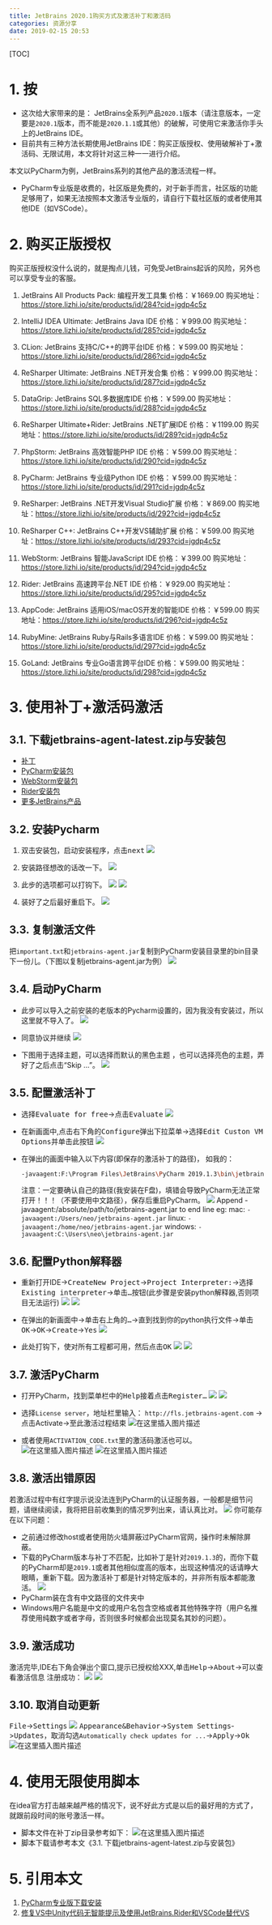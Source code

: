 ```yaml
---
title: JetBrains 2020.1购买方式及激活补丁和激活码
categories: 资源分享
date: 2019-02-15 20:53
---
```


[TOC]

# 1. 按

* 这次给大家带来的是： JetBrains全系列产品`2020.1`版本（请注意版本，一定要是`2020.1`版本，而不能是`2020.1.1`或其他）的破解，可使用它来激活你手头上的JetBrains IDE。
* 目前共有三种方法长期使用JetBrains IDE：购买正版授权、使用破解补丁+激活码、无限试用，本文将针对这三种一一进行介绍。

本文以PyCharm为例，JetBrains系列的其他产品的激活流程一样。

* PyCharm专业版是收费的，社区版是免费的，对于新手而言，社区版的功能足够用了，如果无法按照本文激活专业版的，请自行下载社区版的或者使用其他IDE（如VSCode）。

# 2. 购买正版授权

购买正版授权没什么说的，就是掏点儿钱，可免受JetBrains起诉的风险，另外也可以享受专业的客服。

1. JetBrains All Products Pack: 编程开发工具集
价格：￥1669.00
购买地址：https://store.lizhi.io/site/products/id/284?cid=jgdp4c5z

2. IntelliJ IDEA Ultimate: JetBrains Java IDE
价格：￥999.00
购买地址：https://store.lizhi.io/site/products/id/285?cid=jgdp4c5z

3. CLion: JetBrains 支持C/C++的跨平台IDE
价格：￥599.00
购买地址：https://store.lizhi.io/site/products/id/286?cid=jgdp4c5z

4. ReSharper Ultimate: JetBrains .NET开发合集
价格：￥999.00
购买地址：https://store.lizhi.io/site/products/id/287?cid=jgdp4c5z

5. DataGrip: JetBrains SQL多数据库IDE
价格：￥599.00
购买地址：https://store.lizhi.io/site/products/id/288?cid=jgdp4c5z

6. ReSharper Ultimate+Rider: JetBrains .NET扩展IDE
价格：￥1199.00
购买地址：https://store.lizhi.io/site/products/id/289?cid=jgdp4c5z

7. PhpStorm: JetBrains 高效智能PHP IDE
价格：￥599.00
购买地址：https://store.lizhi.io/site/products/id/290?cid=jgdp4c5z

8. PyCharm: JetBrains 专业级Python IDE
价格：￥599.00
购买地址：https://store.lizhi.io/site/products/id/291?cid=jgdp4c5z

9. ReSharper: JetBrains .NET开发Visual Studio扩展
价格：￥869.00
购买地址：https://store.lizhi.io/site/products/id/292?cid=jgdp4c5z

10. ReSharper C++: JetBrains C++开发VS辅助扩展
价格：￥599.00
购买地址：https://store.lizhi.io/site/products/id/293?cid=jgdp4c5z 

11. WebStorm: JetBrains 智能JavaScript IDE
价格：￥399.00
购买地址：https://store.lizhi.io/site/products/id/294?cid=jgdp4c5z

12. Rider: JetBrains 高速跨平台.NET IDE
价格：￥929.00
购买地址：https://store.lizhi.io/site/products/id/295?cid=jgdp4c5z

13. AppCode: JetBrains 适用iOS/macOS开发的智能IDE
价格：￥599.00
购买地址：https://store.lizhi.io/site/products/id/296?cid=jgdp4c5z

14. RubyMine: JetBrains Ruby与Rails多语言IDE
价格：￥599.00
购买地址：https://store.lizhi.io/site/products/id/297?cid=jgdp4c5z

15. GoLand: JetBrains 专业Go语言跨平台IDE
价格：￥599.00
购买地址：https://store.lizhi.io/site/products/id/298?cid=jgdp4c5z

# 3. 使用补丁+激活码激活

## 3.1. 下载jetbrains-agent-latest.zip与安装包

* [补丁](https://coco56.ctfile.com/dir/13403389-35103768-3334ef)
* [PyCharm安装包](https://www.jetbrains.com/pycharm/download/other.html)
* [WebStorm安装包](https://www.jetbrains.com/webstorm/download/other.html)
* [Rider安装包](https://www.jetbrains.com/rider/download/other.html)
* [更多JetBrains产品](https://www.jetbrains.com/)

## 3.2. 安装Pycharm

1. 双击安装包，启动安装程序，点击<kbd>next</kbd>
![](https://img-blog.csdnimg.cn/2019071313380199.png?x-oss-process=image/watermark,type_ZmFuZ3poZW5naGVpdGk,shadow_10,text_aHR0cHM6Ly9ibG9nLmNzZG4ubmV0L0NPQ081Ng==,size_16,color_FFFFFF,t_70)

2. 安装路径想改的话改一下。
![](https://img-blog.csdnimg.cn/20190721113538317.png?x-oss-process=image/watermark,type_ZmFuZ3poZW5naGVpdGk,shadow_10,text_aHR0cHM6Ly9ibG9nLmNzZG4ubmV0L0NPQ081Ng==,size_16,color_FFFFFF,t_70)

3. 此步的选项都可以打钩下。
![](https://img-blog.csdnimg.cn/20191003090142832.png?x-oss-process=image/watermark,type_ZmFuZ3poZW5naGVpdGk,shadow_10,text_aHR0cHM6Ly9ibG9nLmNzZG4ubmV0L0NPQ081Ng==,size_16,color_FFFFFF,t_70)
![](https://img-blog.csdnimg.cn/2019071313390295.png?x-oss-process=image/watermark,type_ZmFuZ3poZW5naGVpdGk,shadow_10,text_aHR0cHM6Ly9ibG9nLmNzZG4ubmV0L0NPQ081Ng==,size_16,color_FFFFFF,t_70)

4. 装好了之后最好重启下。
![](https://img-blog.csdnimg.cn/20191003090343175.png?x-oss-process=image/watermark,type_ZmFuZ3poZW5naGVpdGk,shadow_10,text_aHR0cHM6Ly9ibG9nLmNzZG4ubmV0L0NPQ081Ng==,size_16,color_FFFFFF,t_70)

## 3.3. 复制激活文件

把`important.txt`和`jetbrains-agent.jar`复制到PyCharm安装目录里的bin目录下一份儿。（下图以复制jetbrains-agent.jar为例）
![](https://img-blog.csdnimg.cn/20190713134255309.png?x-oss-process=image/watermark,type_ZmFuZ3poZW5naGVpdGk,shadow_10,text_aHR0cHM6Ly9ibG9nLmNzZG4ubmV0L0NPQ081Ng==,size_16,color_FFFFFF,t_70)

## 3.4. 启动PyCharm

* 此步可以导入之前安装的老版本的Pycharm设置的，因为我没有安装过，所以这里就不导入了。
![](https://img-blog.csdnimg.cn/20190713144504934.png?x-oss-process=image/watermark,type_ZmFuZ3poZW5naGVpdGk,shadow_10,text_aHR0cHM6Ly9ibG9nLmNzZG4ubmV0L0NPQ081Ng==,size_16,color_FFFFFF,t_70)

* 同意协议并继续
![](https://img-blog.csdnimg.cn/20190713144517636.png?x-oss-process=image/watermark,type_ZmFuZ3poZW5naGVpdGk,shadow_10,text_aHR0cHM6Ly9ibG9nLmNzZG4ubmV0L0NPQ081Ng==,size_16,color_FFFFFF,t_70)

* 下图用于选择主题，可以选择而默认的黑色主题 ，也可以选择亮色的主题，弄好了之后点击“Skip …”。
![](https://img-blog.csdnimg.cn/20191003091156343.png?x-oss-process=image/watermark,type_ZmFuZ3poZW5naGVpdGk,shadow_10,text_aHR0cHM6Ly9ibG9nLmNzZG4ubmV0L0NPQ081Ng==,size_16,color_FFFFFF,t_70)

## 3.5. 配置激活补丁

* 选择<kbd>Evaluate for free</kbd>->点击<kbd>Evaluate</kbd>
![](https://img-blog.csdnimg.cn/20190713144428849.png?x-oss-process=image/watermark,type_ZmFuZ3poZW5naGVpdGk,shadow_10,text_aHR0cHM6Ly9ibG9nLmNzZG4ubmV0L0NPQ081Ng==,size_16,color_FFFFFF,t_70)

* 在新画面中,点击右下角的<kbd>Configure</kbd>弹出下拉菜单->选择<kbd>Edit Custon VM Options</kbd>并单击此按钮
![](https://img-blog.csdnimg.cn/20190713145434588.png?x-oss-process=image/watermark,type_ZmFuZ3poZW5naGVpdGk,shadow_10,text_aHR0cHM6Ly9ibG9nLmNzZG4ubmV0L0NPQ081Ng==,size_16,color_FFFFFF,t_70)

* 在弹出的画面中输入以下内容(即保存的激活补丁的路径)，
如我的：
    ```bash
    -javaagent:F:\Program Files\JetBrains\PyCharm 2019.1.3\bin\jetbrains-agent.jar
    ```
    注意：一定要确认自己的路径(我安装在F盘)，填错会导致PyCharm无法正常打开！！！（不要使用中文路径），保存后重启PyCharm。
![](https://img-blog.csdnimg.cn/20190713145516401.png?x-oss-process=image/watermark,type_ZmFuZ3poZW5naGVpdGk,shadow_10,text_aHR0cHM6Ly9ibG9nLmNzZG4ubmV0L0NPQ081Ng==,size_16,color_FFFFFF,t_70)
Append -javaagent:/absolute/path/to/jetbrains-agent.jar to end line
eg:
mac: `-javaagent:/Users/neo/jetbrains-agent.jar`
linux: `-javaagent:/home/neo/jetbrains-agent.jar`
windows: `-javaagent:C:\Users\neo\jetbrains-agent.jar`

## 3.6. 配置Python解释器

* 重新打开IDE-><kbd>CreateNew Project</kbd>-><kbd>Project Interpreter:</kbd>->选择<kbd>Existing interpreter</kbd>->单击<kbd>…</kbd>按钮(此步骤是安装python解释器,否则项目无法运行)
![](https://imgconvert.csdnimg.cn/aHR0cHM6Ly9pLmxvbGkubmV0LzIwMTkvMDcvMTMvNWQyOTg0YWZhMzNjYzM2MjE3LnBuZw)
![](https://img-blog.csdnimg.cn/20190713145534804.png?x-oss-process=image/watermark,type_ZmFuZ3poZW5naGVpdGk,shadow_10,text_aHR0cHM6Ly9ibG9nLmNzZG4ubmV0L0NPQ081Ng==,size_16,color_FFFFFF,t_70)

* 在弹出的新画面中->单击右上角的<kbd>…</kbd>->直到找到你的python执行文件->单击<kbd>OK</kbd>-><kbd>OK</kbd>-><kbd>Create</kbd>-><kbd>Yes</kbd>
![](https://img-blog.csdnimg.cn/20190713145551160.png?x-oss-process=image/watermark,type_ZmFuZ3poZW5naGVpdGk,shadow_10,text_aHR0cHM6Ly9ibG9nLmNzZG4ubmV0L0NPQ081Ng==,size_16,color_FFFFFF,t_70)

* 此处打钩下，使对所有工程都可用，然后点击<kbd>OK</kbd>
![](https://imgconvert.csdnimg.cn/aHR0cHM6Ly9pLmxvbGkubmV0LzIwMTkvMDcvMTMvNWQyOTg1NmQ3NjAzMjY5NzY1LnBuZw)
![](https://imgconvert.csdnimg.cn/aHR0cHM6Ly9pLmxvbGkubmV0LzIwMTkvMDcvMTMvNWQyOTg1N2U5YmJlOTg4OTM5LnBuZw)

## 3.7. 激活PyCharm

* 打开PyCharm，找到菜单栏中的<kbd>Help</kbd>接着点击<kbd>Register…</kbd>
![](https://imgconvert.csdnimg.cn/aHR0cHM6Ly9pLmxvbGkubmV0LzIwMTkvMDcvMTMvNWQyOTg1OTBkNTUyMTk0NjIxLnBuZw)
![](https://imgconvert.csdnimg.cn/aHR0cHM6Ly9pLmxvbGkubmV0LzIwMTkvMDcvMTMvNWQyOTg1YjhjODY0OTk2ODU1LnBuZw)

* 选择`License server`，地址栏里输入： `http://fls.jetbrains-agent.com` ->点击Activate->至此激活过程结束
![在这里插入图片描述](https://img-blog.csdnimg.cn/20200215211251365.png?x-oss-process=image/watermark,type_ZmFuZ3poZW5naGVpdGk,shadow_10,text_aHR0cHM6Ly9ibG9nLmNzZG4ubmV0L0NPQ081Ng==,size_16,color_FFFFFF,t_70)

* 或者使用`ACTIVATION_CODE.txt`里的激活码激活也可以。
![在这里插入图片描述](https://img-blog.csdnimg.cn/20200215211640939.png?x-oss-process=image/watermark,type_ZmFuZ3poZW5naGVpdGk,shadow_10,text_aHR0cHM6Ly9ibG9nLmNzZG4ubmV0L0NPQ081Ng==,size_16,color_FFFFFF,t_70)
![在这里插入图片描述](https://img-blog.csdnimg.cn/20200215211551757.png?x-oss-process=image/watermark,type_ZmFuZ3poZW5naGVpdGk,shadow_10,text_aHR0cHM6Ly9ibG9nLmNzZG4ubmV0L0NPQ081Ng==,size_16,color_FFFFFF,t_70)

## 3.8. 激活出错原因

若激活过程中有红字提示说没法连到PyCharm的认证服务器，一般都是细节问题，请继续阅读，我将把目前收集到的情况罗列出来，请认真比对。
![](https://img-blog.csdnimg.cn/20190720180730118.png?x-oss-process=image/watermark,type_ZmFuZ3poZW5naGVpdGk,shadow_10,text_aHR0cHM6Ly9ibG9nLmNzZG4ubmV0L0NPQ081Ng==,size_16,color_FFFFFF,t_70)
你可能存在以下问题：
* 之前通过修改host或者使用防火墙屏蔽过PyCharm官网，操作时未解除屏蔽。
* 下载的PyCharm版本与补丁不匹配，比如补丁是针对`2019.1.3`的，而你下载的PyCharm却是`2019.1`或者其他相似度高的版本，出现这种情况的话请睁大眼睛，重新下载。因为激活补丁都是针对特定版本的，并非所有版本都能激活。
![](https://img-blog.csdnimg.cn/20190721003714928.png?x-oss-process=image/watermark,type_ZmFuZ3poZW5naGVpdGk,shadow_10,text_aHR0cHM6Ly9ibG9nLmNzZG4ubmV0L0NPQ081Ng==,size_16,color_FFFFFF,t_70)
* PyCharm装在含有中文路径的文件夹中
* Windows用户名能是中文的或用户名包含空格或者其他特殊字符（用户名推荐使用纯数字或者字母，否则很多时候都会出现莫名其妙的问题）。

## 3.9. 激活成功

激活完毕,IDE右下角会弹出个窗口,提示已授权给XXX,单击<kbd>Help</kbd>-><kbd>About</kbd>->可以查看激活信息
注册成功：
![](https://img-blog.csdnimg.cn/20190713152102712.png?x-oss-process=image/watermark,type_ZmFuZ3poZW5naGVpdGk,shadow_10,text_aHR0cHM6Ly9ibG9nLmNzZG4ubmV0L0NPQ081Ng==,size_16,color_FFFFFF,t_70)
![](https://img-blog.csdnimg.cn/20190802204834939.png?x-oss-process=image/watermark,type_ZmFuZ3poZW5naGVpdGk,shadow_10,text_aHR0cHM6Ly9ibG9nLmNzZG4ubmV0L0NPQ081Ng==,size_16,color_FFFFFF,t_70)

## 3.10. 取消自动更新

<kbd>File</kbd>-><kbd>Settings</kbd>
![](https://img-blog.csdnimg.cn/20200603171346925.png?x-oss-process=image/watermark,type_ZmFuZ3poZW5naGVpdGk,shadow_10,text_aHR0cHM6Ly9ibG9nLmNzZG4ubmV0L0NPQ081Ng==,size_16,color_FFFFFF,t_70)
<kbd>Appearance&Behavior</kbd>-><kbd>System Settings</kbd>-><kbd>Updates</kbd>，取消勾选`Automatically check updates for ...`-><kbd>Apply</kbd>-><kbd>Ok</kbd>
![在这里插入图片描述](https://img-blog.csdnimg.cn/20200603171514346.png?x-oss-process=image/watermark,type_ZmFuZ3poZW5naGVpdGk,shadow_10,text_aHR0cHM6Ly9ibG9nLmNzZG4ubmV0L0NPQ081Ng==,size_16,color_FFFFFF,t_70)

# 4. 使用无限使用脚本

在idea官方打击越来越严格的情况下，说不好此方式是以后的最好用的方式了，就跟前段时间的账号激活一样。

* 脚本文件在补丁zip目录参考如下：
![在这里插入图片描述](https://img-blog.csdnimg.cn/20200604082649284.png?x-oss-process=image/watermark,type_ZmFuZ3poZW5naGVpdGk,shadow_10,text_aHR0cHM6Ly9ibG9nLmNzZG4ubmV0L0NPQ081Ng==,size_16,color_FFFFFF,t_70)
* 脚本下载请参考本文《3.1. 下载jetbrains-agent-latest.zip与安装包》

# 5. 引用本文

1. [PyCharm专业版下载安装](https://www.cnblogs.com/coco56/p/11992867.html)
2. [修复VS中Unity代码无智能提示及使用JetBrains.Rider和VSCode替代VS](https://coco56.blog.csdn.net/article/details/106522199)

